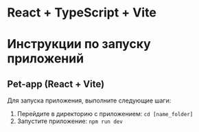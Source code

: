 # React + TypeScript + Vite

# Инструкции по запуску приложений

## Pet-app (React + Vite)

Для запуска приложения, выполните следующие шаги:

1. Перейдите в директорию с приложением: `cd [name_folder]`
2. Запустите приложение: `npm run dev`
